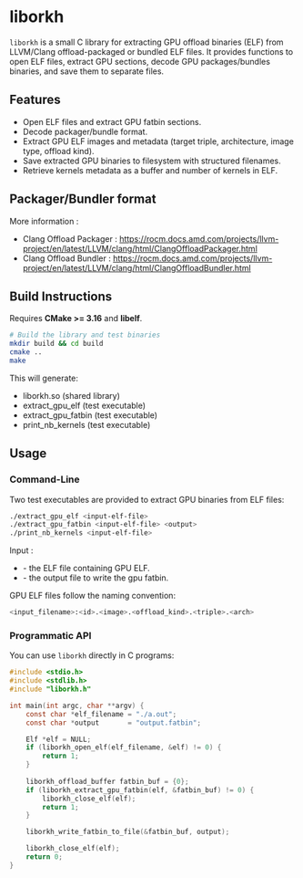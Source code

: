 # liborkh

`liborkh` is a small C library for extracting GPU offload binaries (ELF) 
from LLVM/Clang offload-packaged or bundled ELF files. 
It provides functions to open ELF files, extract GPU sections, decode GPU packages/bundles binaries, 
and save them to separate files.

## Features

- Open ELF files and extract GPU fatbin sections.
- Decode packager/bundle format.
- Extract GPU ELF images and metadata (target triple, architecture, image type, offload kind).
- Save extracted GPU binaries to filesystem with structured filenames.
- Retrieve kernels metadata as a buffer and number of kernels in ELF.

## Packager/Bundler format

More information :
- Clang Offload Packager : https://rocm.docs.amd.com/projects/llvm-project/en/latest/LLVM/clang/html/ClangOffloadPackager.html
- Clang Offload Bundler : https://rocm.docs.amd.com/projects/llvm-project/en/latest/LLVM/clang/html/ClangOffloadBundler.html


## Build Instructions

Requires **CMake >= 3.16** and **libelf**.

```bash
# Build the library and test binaries
mkdir build && cd build
cmake ..
make
```

This will generate:

- liborkh.so (shared library)
- extract_gpu_elf (test executable)
- extract_gpu_fatbin (test executable)
- print_nb_kernels (test executable)

## Usage

### Command-Line

Two test executables are provided to extract GPU binaries from ELF files:

```bash
./extract_gpu_elf <input-elf-file>
./extract_gpu_fatbin <input-elf-file> <output>
./print_nb_kernels <input-elf-file>
```

Input :
- <input-elf-file> - the ELF file containing GPU ELF.
- <output> - the output file to write the gpu fatbin.

GPU ELF files follow the naming convention:
```bash
<input_filename>:<id>.<image>.<offload_kind>.<triple>.<arch>
```

### Programmatic API

You can use `liborkh` directly in C programs:

```c
#include <stdio.h>
#include <stdlib.h>
#include "liborkh.h"

int main(int argc, char **argv) {
    const char *elf_filename = "./a.out";
    const char *output       = "output.fatbin";

    Elf *elf = NULL;
    if (liborkh_open_elf(elf_filename, &elf) != 0) {
        return 1;
    }
    
    liborkh_offload_buffer fatbin_buf = {0};
    if (liborkh_extract_gpu_fatbin(elf, &fatbin_buf) != 0) {
        liborkh_close_elf(elf);
        return 1;
    }

    liborkh_write_fatbin_to_file(&fatbin_buf, output);

    liborkh_close_elf(elf);
    return 0;
}
```